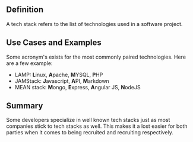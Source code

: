 ## Definition
A tech stack refers to the list of technologies used in a software project.


## Use Cases and Examples
Some acronym's exists for the most commonly paired technologies. 
Here are a few example:

- LAMP: **L**inux, **A**pache, **M**YSQL, **P**HP
- JAMStack: **J**avascript, **A**PI, **M**arkdown
- MEAN stack: **M**ongo, **E**xpress, **A**ngular JS, **N**odeJS

## Summary
Some developers specialize in well known tech stacks just as most companies stick to tech stacks as well. This makes it a lost easier for both parties when it comes to being recruited and recruiting respectively.
